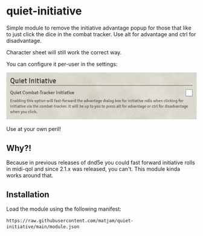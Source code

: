 # quiet-initiative

Simple module to remove the initiative advantage popup for those that like to just click the dice in the combat tracker. Use alt for advantage and ctrl for disadvantage.

Character sheet will still work the correct way.

You can configure it per-user in the settings:

![screenshot](https://raw.githubusercontent.com/matjam/quiet-initiative/main/assets/ss.png)

Use at your own peril!

## Why?!

Because in previous releases of dnd5e you could fast forward initiative rolls in midi-qol and since 2.1.x was released, you can't. This module kinda works around that.

## Installation

Load the module using the following manifest:

```
https://raw.githubusercontent.com/matjam/quiet-initiative/main/module.json
```
